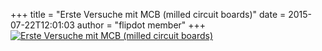 +++
title = "Erste Versuche mit MCB (milled circuit boards)"
date = 2015-07-22T12:01:03
author = "flipdot member"
+++
[![Erste Versuche mit MCB (milled circuit
boards)](https://flipdot.org/blog/uploads/20150722_111724-1.serendipityThumb.jpg)](https://flipdot.org/blog/uploads/20150722_111724-1.jpg)

